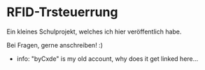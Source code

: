 # RFID-Trsteuerrung
Ein kleines Schulprojekt, welches ich hier veröffentlich habe. 

Bei Fragen, gerne anschreiben! :)

- info:
    "byCxde" is my old account, why does it get linked here...
